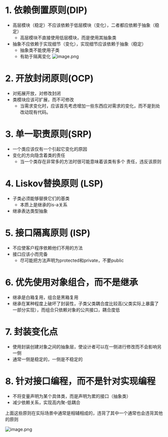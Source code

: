 # 1. 依赖倒置原则(DIP)
* 高层模块（稳定）不应该依赖于低层模块（变化），二者都应依赖于抽象（稳定）
	* 高层模块不直接使用低层模块，而是使用其抽象类
* 抽象不应依赖于实现细节（变化），实现细节应该依赖于抽象（稳定）
	* 抽象类不能使用子类
	* 有助于隔离变化
	![image.png](https://raw.githubusercontent.com/lj970926/image-hosting/master/images/20241227223214.png)

# 2. 开放封闭原则(OCP)
* 对拓展开放，对修改封闭
* 类模块应该可扩展，而不可修改
	* 当需求变化时，应该首先考虑增加一些东西应对需求的变化，而不是到处改动现有代码。
# 3. 单一职责原则(SRP)
* 一个类应该仅有一个引起它变化的原因
* 变化的方向隐含着类的责任
	* 当一个类存在非常多的方法时很可能意味着该类有多个 责任，违反该原则
# 4. Liskov替换原则 (LSP)
* 子类必须能够替换它们的基类
	* 本质上是继承的is-a关系
* 继承表达类型抽象
# 5. 接口隔离原则 (ISP)
 * 不应使客户程序依赖他们不用的方法
 * 接口应该小而完备
	 * 尽可能把方法声明为protected和private，不要public
# 6. 优先使用对象组合，而不是继承
* 继承是白箱复用，组合是黑箱复用
* 继承在某种程度上破坏了封装性，子类父类耦合度比较高(父类实际上暴露了一部分实现），而组合只依赖对象的公共接口，耦合度低
# 7. 封装变化点
* 使用封装创建对象之间的抽象层，使设计者可以在一侧进行修改而不会影响另一侧
* 通常一侧是稳定的，一侧是不稳定的
# 8. 针对接口编程，而不是针对实现编程
* 不将变量声明为某个具体类，而是声明为累的接口（抽象类）
* 减少依赖关系，实现高内聚-低耦合

上面这些原则在实际场景中通常是相辅相成的，违背了其中一个通常也会违背其他的原则

![image.png](https://raw.githubusercontent.com/lj970926/image-hosting/master/images/20241230122432.png)

